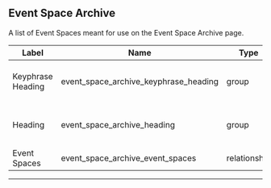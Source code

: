 ## Event Space Archive
A list of Event Spaces meant for use on the Event Space Archive page.

<table class="ll-fields-table">
  <thead>
    <th>Label</th>
    <th>Name</th>
    <th>Type</th>
    <th>Notes</th>
  </thead>
  <tbody>
                    <tr>
                      <td>Keyphrase Heading</td>
                      <td>event_space_archive_keyphrase_heading</td>
                      <td>group</td>
                      <td> (Clone of Utility : Heading)</td>
                    </tr>
                    <tr>
                      <td>Heading</td>
                      <td>event_space_archive_heading</td>
                      <td>group</td>
                      <td> (Clone of Utility : Heading)</td>
                    </tr>
        <tr>
          <td>Event Spaces</td>
          <td>event_space_archive_event_spaces</td>
          <td>relationship</td>
          <td></td>
        </tr>
  </tbody>
</table>

***
